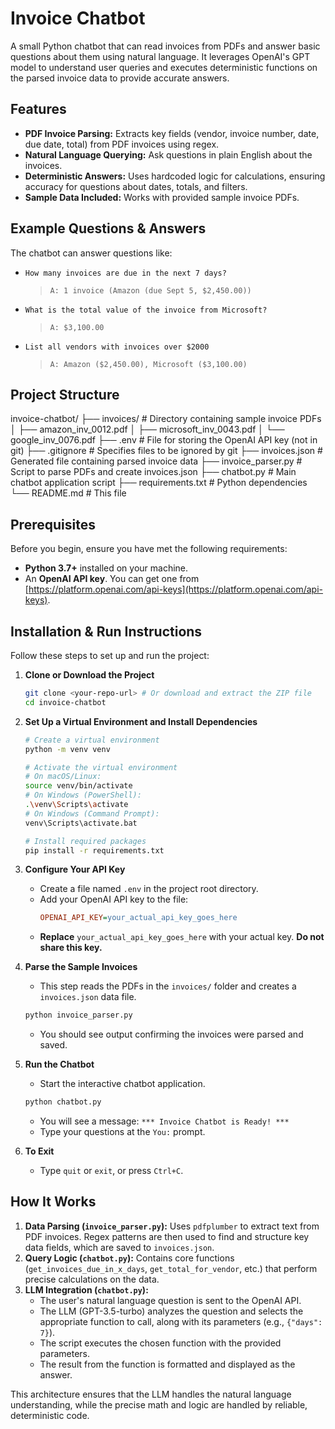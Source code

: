 # Invoice Chatbot

A small Python chatbot that can read invoices from PDFs and answer basic questions about them using natural language. It leverages OpenAI's GPT model to understand user queries and executes deterministic functions on the parsed invoice data to provide accurate answers.

## Features

- **PDF Invoice Parsing:** Extracts key fields (vendor, invoice number, date, due date, total) from PDF invoices using regex.
- **Natural Language Querying:** Ask questions in plain English about the invoices.
- **Deterministic Answers:** Uses hardcoded logic for calculations, ensuring accuracy for questions about dates, totals, and filters.
- **Sample Data Included:** Works with provided sample invoice PDFs.

## Example Questions & Answers

The chatbot can answer questions like:

*   `How many invoices are due in the next 7 days?`
    > `A: 1 invoice (Amazon (due Sept 5, $2,450.00))`
*   `What is the total value of the invoice from Microsoft?`
    > `A: $3,100.00`
*   `List all vendors with invoices over $2000`
    > `A: Amazon ($2,450.00), Microsoft ($3,100.00)`

## Project Structure
invoice-chatbot/
├── invoices/ # Directory containing sample invoice PDFs
│   ├── amazon_inv_0012.pdf
│   ├── microsoft_inv_0043.pdf
│   └── google_inv_0076.pdf
├── .env # File for storing the OpenAI API key (not in git)
├── .gitignore # Specifies files to be ignored by git
├── invoices.json # Generated file containing parsed invoice data
├── invoice_parser.py # Script to parse PDFs and create invoices.json
├── chatbot.py # Main chatbot application script
├── requirements.txt # Python dependencies
└── README.md # This file



## Prerequisites

Before you begin, ensure you have met the following requirements:

*   **Python 3.7+** installed on your machine.
*   An **OpenAI API key**. You can get one from [https://platform.openai.com/api-keys](https://platform.openai.com/api-keys).

## Installation & Run Instructions

Follow these steps to set up and run the project:

1.  **Clone or Download the Project**
    ```bash
    git clone <your-repo-url> # Or download and extract the ZIP file
    cd invoice-chatbot
    ```

2.  **Set Up a Virtual Environment and Install Dependencies**
    ```bash
    # Create a virtual environment
    python -m venv venv

    # Activate the virtual environment
    # On macOS/Linux:
    source venv/bin/activate
    # On Windows (PowerShell):
    .\venv\Scripts\activate
    # On Windows (Command Prompt):
    venv\Scripts\activate.bat

    # Install required packages
    pip install -r requirements.txt
    ```

3.  **Configure Your API Key**
    *   Create a file named `.env` in the project root directory.
    *   Add your OpenAI API key to the file:
        ```ini
        OPENAI_API_KEY=your_actual_api_key_goes_here
        ```
    *   **Replace** `your_actual_api_key_goes_here` with your actual key. **Do not share this key.**

4.  **Parse the Sample Invoices**
    *   This step reads the PDFs in the `invoices/` folder and creates a `invoices.json` data file.
    ```bash
    python invoice_parser.py
    ```
    *   You should see output confirming the invoices were parsed and saved.

5.  **Run the Chatbot**
    *   Start the interactive chatbot application.
    ```bash
    python chatbot.py
    ```
    *   You will see a message: `*** Invoice Chatbot is Ready! ***`
    *   Type your questions at the `You:` prompt.

6.  **To Exit**
    *   Type `quit` or `exit`, or press `Ctrl+C`.

## How It Works

1.  **Data Parsing (`invoice_parser.py`):** Uses `pdfplumber` to extract text from PDF invoices. Regex patterns are then used to find and structure key data fields, which are saved to `invoices.json`.
2.  **Query Logic (`chatbot.py`):** Contains core functions (`get_invoices_due_in_x_days`, `get_total_for_vendor`, etc.) that perform precise calculations on the data.
3.  **LLM Integration (`chatbot.py`):**
    *   The user's natural language question is sent to the OpenAI API.
    *   The LLM (GPT-3.5-turbo) analyzes the question and selects the appropriate function to call, along with its parameters (e.g., `{"days": 7}`).
    *   The script executes the chosen function with the provided parameters.
    *   The result from the function is formatted and displayed as the answer.

This architecture ensures that the LLM handles the natural language understanding, while the precise math and logic are handled by reliable, deterministic code.
